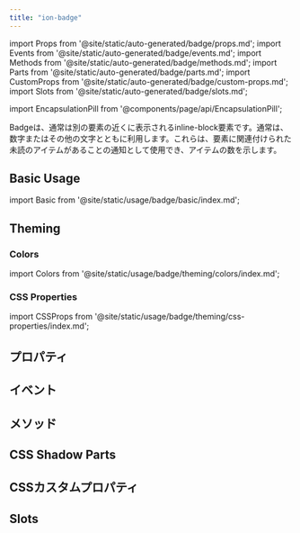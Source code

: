 ```yaml
---
title: "ion-badge"
---
```

import Props from '@site/static/auto-generated/badge/props.md';
import Events from '@site/static/auto-generated/badge/events.md';
import Methods from '@site/static/auto-generated/badge/methods.md';
import Parts from '@site/static/auto-generated/badge/parts.md';
import CustomProps from '@site/static/auto-generated/badge/custom-props.md';
import Slots from '@site/static/auto-generated/badge/slots.md';

<head>
  <title>Badges | ion-badge: iOS & Android App Notification Badge Icons</title>
  <meta name="description" content="BadgesはiOS/Androidアプリで他の要素の近くに表示されるインラインブロック要素で、アイテムの数を示す通知として使用します。" />
</head>

import EncapsulationPill from '@components/page/api/EncapsulationPill';

<EncapsulationPill type="shadow" />

Badgeは、通常は別の要素の近くに表示されるinline-block要素です。通常は、数字またはその他の文字とともに利用します。これらは、要素に関連付けられた未読のアイテムがあることの通知として使用でき、アイテムの数を示します。

## Basic Usage

import Basic from '@site/static/usage/badge/basic/index.md';

<Basic />

## Theming

### Colors

import Colors from '@site/static/usage/badge/theming/colors/index.md';

<Colors />

### CSS Properties

import CSSProps from '@site/static/usage/badge/theming/css-properties/index.md';

<CSSProps />

## プロパティ
<Props />

## イベント
<Events />

## メソッド
<Methods />

## CSS Shadow Parts
<Parts />

## CSSカスタムプロパティ
<CustomProps />

## Slots
<Slots />
